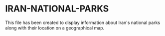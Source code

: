 # IRAN-NATIONAL-PARKS
This file has been created to display information about Iran's national parks along with their location on a geographical map. 
